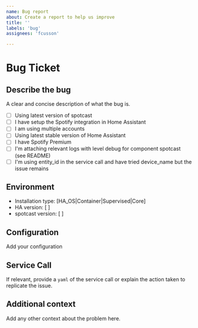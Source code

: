 ```yaml
---
name: Bug report
about: Create a report to help us improve
title: ''
labels: 'bug'
assignees: 'fcusson'

---
```


# Bug Ticket

## Describe the bug

A clear and concise description of what the bug is.

* [ ] Using latest version of spotcast
* [ ] I have setup the Spotify integration in Home Assistant
* [ ] I am using multiple accounts
* [ ] Using latest stable version of Home Assistant
* [ ] I have Spotify Premium
* [ ] I'm attaching relevant logs with level debug for component spotcast (see README)
* [ ] I'm using entity_id in the service call and have tried device_name but the issue remains

## Environment

 - Installation type: [HA_OS|Container|Supervised|Core]
 - HA version: [ ]
 - spotcast version: [ ]

## Configuration

Add your configuration

## Service Call

If relevant, provide a `yaml` of the service call or explain the action taken to replicate the issue.

## Additional context

Add any other context about the problem here.
